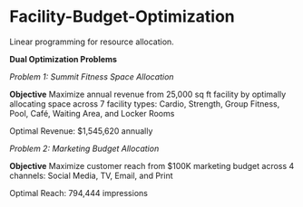 # Facility-Budget-Optimization
Linear programming for resource allocation.

**Dual Optimization Problems**

_Problem 1:_ _Summit Fitness Space Allocation_

**Objective**
Maximize annual revenue from 25,000 sq ft facility by optimally allocating space across 7 facility types: Cardio, Strength, Group Fitness, Pool, Café, Waiting Area, and Locker Rooms

Optimal Revenue: $1,545,620 annually


_Problem 2:_ _Marketing Budget Allocation_

**Objective**
Maximize customer reach from $100K marketing budget across 4 channels: Social Media, TV, Email, and Print

Optimal Reach: 794,444 impressions
